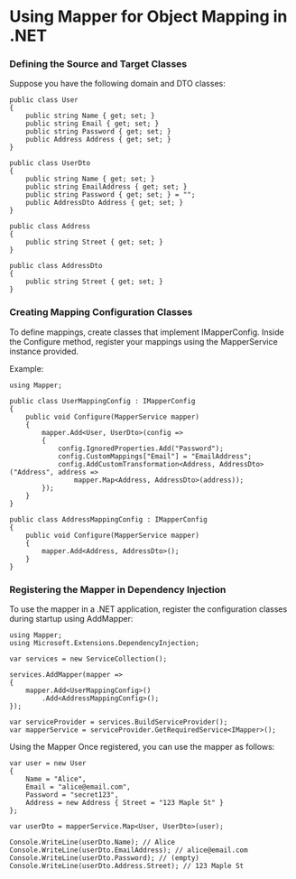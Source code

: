 # Using Mapper for Object Mapping in .NET

### Defining the Source and Target Classes
Suppose you have the following domain and DTO classes:

```
public class User
{
    public string Name { get; set; }
    public string Email { get; set; }
    public string Password { get; set; }
    public Address Address { get; set; }
}

public class UserDto
{
    public string Name { get; set; }
    public string EmailAddress { get; set; }
    public string Password { get; set; } = "";
    public AddressDto Address { get; set; }
}

public class Address
{
    public string Street { get; set; }
}

public class AddressDto
{
    public string Street { get; set; }
}
```

### Creating Mapping Configuration Classes
To define mappings, create classes that implement IMapperConfig. Inside the Configure method, register your mappings using the MapperService instance provided.

Example:
```
using Mapper;

public class UserMappingConfig : IMapperConfig 
{ 
    public void Configure(MapperService mapper) 
    { 
        mapper.Add<User, UserDto>(config => 
        { 
            config.IgnoredProperties.Add("Password"); 
            config.CustomMappings["Email"] = "EmailAddress"; 
            config.AddCustomTransformation<Address, AddressDto>("Address", address =>
                mapper.Map<Address, AddressDto>(address));
        });
    }
}

public class AddressMappingConfig : IMapperConfig 
{ 
    public void Configure(MapperService mapper) 
    { 
        mapper.Add<Address, AddressDto>(); 
    } 
}
```
### Registering the Mapper in Dependency Injection
To use the mapper in a .NET application, register the configuration classes during startup using AddMapper:

```
using Mapper;
using Microsoft.Extensions.DependencyInjection;

var services = new ServiceCollection();

services.AddMapper(mapper => 
{ 
    mapper.Add<UserMappingConfig>()
        .Add<AddressMappingConfig>();
});

var serviceProvider = services.BuildServiceProvider();
var mapperService = serviceProvider.GetRequiredService<IMapper>();
```

Using the Mapper
Once registered, you can use the mapper as follows:

```
var user = new User
{
    Name = "Alice",
    Email = "alice@email.com",
    Password = "secret123",
    Address = new Address { Street = "123 Maple St" }
};

var userDto = mapperService.Map<User, UserDto>(user);

Console.WriteLine(userDto.Name); // Alice
Console.WriteLine(userDto.EmailAddress); // alice@email.com
Console.WriteLine(userDto.Password); // (empty)
Console.WriteLine(userDto.Address.Street); // 123 Maple St
```